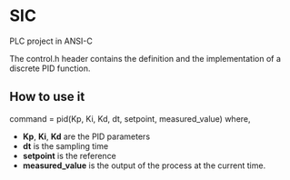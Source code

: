 # SIC
PLC project in ANSI-C

The control.h header contains the definition and the implementation of a discrete PID function.

## How to use it

command = pid(Kp, Ki, Kd, dt, setpoint, measured_value) where,

* **Kp**, **Ki**, **Kd** are the PID parameters
* **dt** is the sampling time
* **setpoint** is the reference 
* **measured_value** is the output of the process at the current time.

